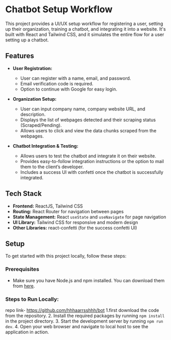 # Chatbot Setup Workflow

This project provides a UI/UX setup workflow for registering a user, setting up their organization, training a chatbot, and integrating it into a website. It's built with React and Tailwind CSS, and it simulates the entire flow for a user setting up a chatbot.

## Features

- **User Registration:**
  - User can register with a name, email, and password.
  - Email verification code is required.
  - Option to continue with Google for easy login.

- **Organization Setup:**
  - User can input company name, company website URL, and description.
  - Displays the list of webpages detected and their scraping status (Scraped/Pending).
  - Allows users to click and view the data chunks scraped from the webpages.

- **Chatbot Integration & Testing:**
  - Allows users to test the chatbot and integrate it on their website.
  - Provides easy-to-follow integration instructions or the option to mail them to the client’s developer.
  - Includes a success UI with confetti once the chatbot is successfully integrated.

## Tech Stack

- **Frontend:** ReactJS, Tailwind CSS
- **Routing:** React Router for navigation between pages
- **State Management:** React `useState` and `useNavigate` for page navigation
- **UI Library:** Tailwind CSS for responsive and modern design
- **Other Libraries:** react-confetti (for the success confetti UI)

## Setup

To get started with this project locally, follow these steps:

### Prerequisites
- Make sure you have Node.js and npm installed. You can download them from [here](https://nodejs.org/).

### Steps to Run Locally:

repo link- https://github.com/hhhaarrsshhh/bot
1.first download the code from the repository.
2. Install the required packages by running `npm install` in the project directory.
3. Start the development server by running `npm run dev`.
4. Open your web browser and navigate to local host to see the application in action.